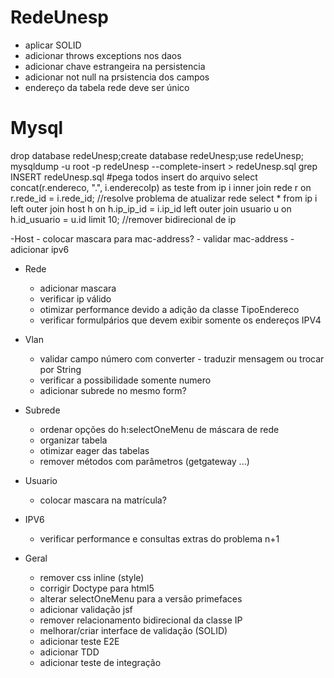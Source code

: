 # RedeUnesp

- aplicar SOLID
- adicionar throws exceptions nos daos
- adicionar chave estrangeira na persistencia
- adicionar not null na prsistencia dos campos
- endereço da tabela rede deve ser único

# Mysql
drop database redeUnesp;create database redeUnesp;use redeUnesp;
mysqldump -u root -p redeUnesp --complete-insert > redeUnesp.sql
grep INSERT redeUnesp.sql #pega todos insert do arquivo
select concat(r.endereco, ".", i.enderecoIp) as teste from ip i inner join rede r on r.rede_id = i.rede_id; //resolve problema de atualizar rede
select * from ip i left outer join host h on  h.ip_ip_id = i.ip_id left outer join usuario u on h.id_usuario = u.id limit 10; //remover bidirecional de ip

-Host
    - colocar mascara para mac-address?
    - validar mac-address
    - adicionar ipv6

- Rede
    - adicionar mascara
    - verificar ip válido
    - otimizar performance devido a adição da classe TipoEndereco
    - verificar formulpários que devem exibir somente os endereços IPV4

- Vlan
    - validar campo número com converter - traduzir mensagem ou trocar por String
    - verificar a possibilidade somente numero
    - adicionar subrede no mesmo form?

- Subrede
    - ordenar opções do h:selectOneMenu de máscara de rede
    - organizar tabela
    - otimizar eager das tabelas
    - remover métodos com parâmetros (getgateway ...)

- Usuario
    - colocar mascara na matrícula?

- IPV6
    - verificar performance e consultas extras do problema n+1

- Geral
    - remover css inline (style)
    - corrigir Doctype para html5
    - alterar selectOneMenu para a versão primefaces
    - adicionar validação jsf
    - remover relacionamento bidirecional da classe IP
    - melhorar/criar interface de  validação (SOLID)
    - adicionar teste E2E
    - adicionar TDD
    - adicionar teste de integração